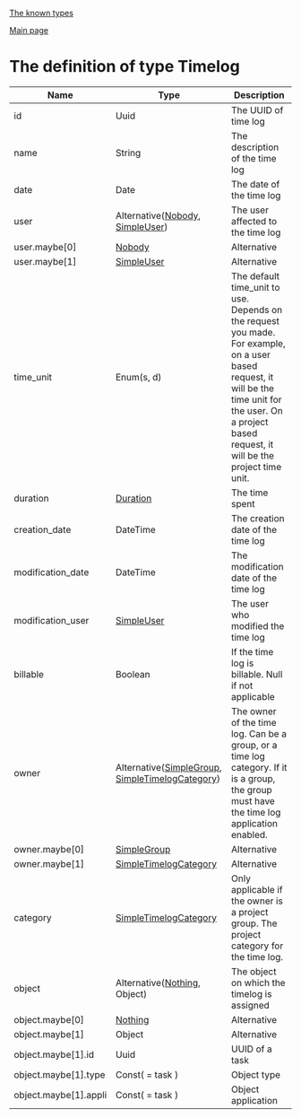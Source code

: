 
[The known types](./README.md)

[Main page](../README.md)

# The definition of type Timelog

Name    |   Type  |  Description
--------|---------|-------------
id | Uuid | The UUID of time log
name | String | The description of the time log
date | Date | The date of the time log
user | Alternative([Nobody](../types/Nobody.md), [SimpleUser](../types/SimpleUser.md)) | The user affected to the time log
user.maybe[0] | [Nobody](../types/Nobody.md) | Alternative
user.maybe[1] | [SimpleUser](../types/SimpleUser.md) | Alternative
time_unit | Enum(s, d) | The default time_unit to use. Depends on the request you made. For example, on a user based request, it will be the time unit for the user. On a project based request, it will be the project time unit.
duration | [Duration](../types/Duration.md) | The time spent
creation_date | DateTime | The creation date of the time log
modification_date | DateTime | The modification date of the time log
modification_user | [SimpleUser](../types/SimpleUser.md) | The user who modified the time log
billable | Boolean | If the time log is billable. Null if not applicable
owner | Alternative([SimpleGroup](../types/SimpleGroup.md), [SimpleTimelogCategory](../types/SimpleTimelogCategory.md)) | The owner of the time log. Can be a group, or a time log category. If it is a group, the group must have the time log application enabled.
owner.maybe[0] | [SimpleGroup](../types/SimpleGroup.md) | Alternative
owner.maybe[1] | [SimpleTimelogCategory](../types/SimpleTimelogCategory.md) | Alternative
category | [SimpleTimelogCategory](../types/SimpleTimelogCategory.md) | Only applicable if the owner is a project group. The project category for the time log.
object | Alternative([Nothing](../types/Nothing.md), Object) | The object on which the timelog is assigned
object.maybe[0] | [Nothing](../types/Nothing.md) | Alternative
object.maybe[1] | Object | Alternative
object.maybe[1].id | Uuid | UUID of a task
object.maybe[1].type | Const( = task ) | Object type
object.maybe[1].appli | Const( = task ) | Object application


